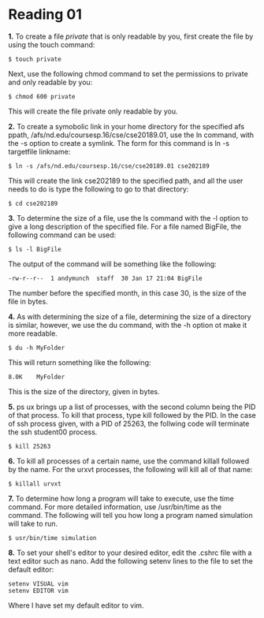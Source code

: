 Reading 01
==========

**1.** To create a file *private* that is only readable by you, first create the file by using the touch command: 
	
	$ touch private

Next, use the following chmod command to set the permissions to private and only readable by you:

	$ chmod 600 private

This will create the file private only readable by you.


**2.** To create a symobolic link in your home directory for the specified afs ppath, /afs/nd.edu/coursesp.16/cse/cse20189.01, use the ln command, with the -s option to create a symlink.  The form for this command is ln -s targetfile linkname:

	$ ln -s /afs/nd.edu/coursesp.16/cse/cse20189.01 cse202189

This will create the link cse202189 to the specified path, and all the user needs to do is type the following to go to that directory:

	$ cd cse202189


**3.** To determine the size of a file, use the ls command with the -l option to give a long description of the specified file.  For a file named BigFile, the following command can be used:
	
	$ ls -l BigFile

The output of the command will be something like the following:

	-rw-r--r--  1 andymunch  staff  30 Jan 17 21:04 BigFile

The number before the specified month, in this case 30, is the size of the file in bytes.

**4.** As with determining the size of a file, determining the size of a directory is similar, however, we use the du command, with the -h option ot make it more readable.

	$ du -h MyFolder

This will return something like the following:
	
	8.0K	MyFolder

This is the size of the directory, given in bytes.

**5.** ps ux brings up a list of processes, with the second column being the PID of that process. To kill that process, type kill followed by the PID.  In the case of ssh process given, with a PID of 25263, the follwing code will terminate the ssh student00 process.

	$ kill 25263

**6.** To kill all processes of a certain name, use the command killall followed by the name. For the urxvt processes, the following will kill all of that name:

	$ killall urvxt

**7.** To determine how long a program will take to execute, use the time command.  For more detailed information, use /usr/bin/time as the command.  The following will tell you how long a program named simulation will take to run.

	$ usr/bin/time simulation

**8.** To set your shell's editor to your desired editor, edit the .cshrc file with a text editor such as nano.  Add the following setenv lines to the file to set the default editor:

	setenv VISUAL vim
	setenv EDITOR vim

Where I have set my default editor to vim.	

	
